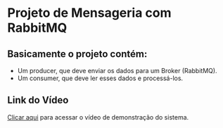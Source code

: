 <h1>Projeto de Mensageria com RabbitMQ</h1> 

<h2>Basicamente o projeto contém:</h2>

* Um producer, que deve enviar os dados para um Broker (RabbitMQ).
*  Um consumer, que deve ler esses dados e processá-los.

 ## Link do Vídeo

  <a href="https://www.youtube.com/watch?v=VtFwqSU7vNw">Clicar aqui</a> para acessar o vídeo de demonstração do sistema.
